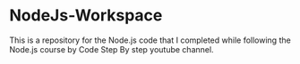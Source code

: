 # NodeJs-Workspace
This is a repository for the Node.js code that I completed while following the Node.js course by Code Step By step youtube channel.
